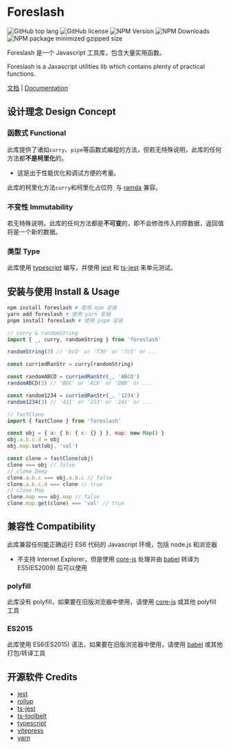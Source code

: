 # Foreslash

![GitHub top lang](https://img.shields.io/github/languages/top/Moushudyx/foreslash)
![GitHub license](https://img.shields.io/badge/license-Mulan_PSL_v2-blue)
![NPM Version](https://img.shields.io/npm/v/foreslash)
![NPM Downloads](https://img.shields.io/npm/dm/foreslash)
![NPM package minimized gzipped size](https://img.shields.io/bundlejs/size/foreslash?label=gzipped)

Foreslash 是一个 Javascript 工具库，包含大量实用函数。

Foreslash is a Javascript utilities lib which contains plenty of practical functions.

[文档](https://moushudyx.github.io/foreslash) | [Documentation](https://moushudyx.github.io/foreslash/en)

## 设计理念 Design Concept

### 函数式 Functional

此库提供了诸如`curry`、`pipe`等函数式编程的方法，但若无特殊说明，此库的任何方法都**不是柯里化**的。

- 这是出于性能优化和调试方便的考量。

此库的柯里化方法`curry`和柯里化占位符`_`与 [ramda](https://github.com/ramda/ramda) 兼容。

### 不变性 Immutability

若无特殊说明，此库的任何方法都是**不可变**的，即不会修改传入的原数据，返回值将是一个新的数据。

### 类型 Type

此库使用 [typescript](https://github.com/microsoft/TypeScript) 编写，并使用 [jest](https://github.com/facebook/jest) 和 [ts-jest](https://github.com/kulshekhar/ts-jest) 来单元测试。

## 安装与使用 Install & Usage

```bash
npm install foreslash # 使用 npm 安装
yarn add foreslash # 使用 yarn 安装
pnpm install foreslash # 使用 pnpm 安装
```

```js
// curry & randomString
import { _, curry, randomString } from 'foreslash'

randomString(3) // 'bcD' or 'T30' or '7c5' or ...

const curriedRanStr = curry(randomString)

const randomABCD = curriedRanStr(_, 'ABCD')
randomABCD(3) // 'BDC' or 'ACD' or 'DBB' or ...

const random1234 = curriedRanStr(_, '1234')
random1234(3) // '431' or '213' or '241' or ...

// fastClone
import { fastClone } from 'foreslash'

const obj = { a: { b: { c: {} } }, map: new Map() }
obj.a.b.c.d = obj
obj.map.set(obj, 'val')

const clone = fastClone(obj)
clone === obj // false
// clone Deep
clone.a.b.c === obj.a.b.c // false
clone.a.b.c.d === clone // true
// clone Map
clone.map === obj.map // false
clone.map.get(clone) === 'val' // true
```

## 兼容性 Compatibility

此库兼容任何能正确运行 ES6 代码的 Javascript 环境，包括 node.js 和浏览器

- 不支持 Internet Explorer，但是使用 [core-js](https://github.com/zloirock/core-js) 处理并由 [babel](https://babeljs.io/) 转译为 ES5(ES2009) 后可以使用

### polyfill

此库没有 polyfill，如果要在旧版浏览器中使用，请使用 [core-js](https://github.com/zloirock/core-js) 或其他 polyfill 工具

### ES2015

此库使用 ES6(ES2015) 语法，如果要在旧版浏览器中使用，请使用 [babel](https://babeljs.io/) 或其他打包/转译工具

## 开源软件 Credits

- [jest](https://github.com/facebook/jest)
- [rollup](https://github.com/rollup/rollup)
- [ts-jest](https://github.com/kulshekhar/ts-jest)
- [ts-toolbelt](https://github.com/millsp/ts-toolbelt)
- [typescript](https://github.com/microsoft/TypeScript)
- [vitepress](https://github.com/vuejs/vitepress)
- [yarn](https://github.com/yarnpkg/yarn)

